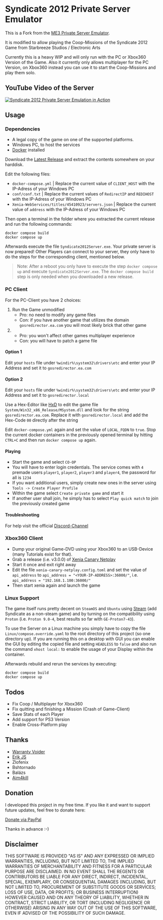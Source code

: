 # Syndicate 2012 Private Server Emulator

This is a Fork from the [ME3 Private Server Emulator](https://github.com/PrivateServerEmulator/ME3PSE).

It is modified to allow playing the Coop-Missions of the Syndicate 2012 Game from Starbreeze Studios / Electronic Arts

Currently this is a heavy WIP and will only run with the PC or Xbox360 Version of the Game. Also it currently only allows multiplayer for the PC Version, on Xbox360 instead you can use it to start the Coop-Missions and play them solo.

## YouTube Video of the Server

[![Syndicate 2012 Private Server Emulation in Action](https://img.youtube.com/vi/KVpIbvhUAWY/0.jpg)](https://youtu.be/KVpIbvhUAWY "Syndicate 2012 Private Server Emulation in Action")

## Usage

### Dependencies

- A legal copy of the game on one of the supported platforms.
- Windows PC, to host the services
- [Docker](https://www.docker.com/products/docker-desktop/) installed

Download the [Latest Release](https://github.com/kadrim/Syndicate2012PSE/releases/latest) and extract the contents somewhere on your harddisk.

Edit the following files:

- `docker-compose.yml` | Replace the current value of `CLIENT_HOST` with the IP-Adress of your Windows PC
- `conf/conf.txt` | Replace the current values of `RedirectIP` and `REDIHOST` with the IP-Adress of your Windows PC
- `Xenia-WebServices/titles/45410923/servers.json` | Replace the current value of `address` with the IP-Adress of your Windows PC

Then open a terminal in the folder where you extracted the current release and run the following commands:

```
docker compose build
docker compose up
```

Afterwards execute the file `Syndicate2012Server.exe`. Your private server is now prepared! Other Players can connect to your server, they only have to do the steps for the corresponding client, mentioned below.

> Note: After a reboot you only have to execute the step `docker compose up` and execute `Syndicate2012Server.exe`. The `docker compose build` step is only needed when you downloaded a new release.

### PC Client

For the PC-Client you have 2 choices:

1. Run the Game unmodified
    - Pro: no need to modify any game files
    - Con: if you have another game that utilizes the domain `gosredirector.ea.com` you will most likely brick that other game
2.
    - Pro: you won't affect other games multiplayer experience
    - Con: you will have to patch a game file

#### Option 1

Edit your `hosts` file under `%windir%\system32\drivers\etc` and enter your IP Address and set it to `gosredirector.ea.com`

#### Option 2

Edit your `hosts` file under `%windir%\system32\drivers\etc` and enter your IP Address and set it to `gosredirector.local`

Use a Hex-Editor like [HxD](https://en.wikipedia.org/wiki/HxD) to edit the game file `System/Win32_x86_Release/MSystem.dll` and look for the string `gosredirector.ea.com`. Replace it with `gosredirector.local` and add the Hex-Code `00` directly after the string

Edit `docker-compose.yml` again and set the value of `LOCAL_FQDN` to `true`. Stop the current docker containers in the previously opened terminal by hitting `CTRL+C` and then run `docker compose up` again.

#### Playing

- Start the game and select `CO-OP`
- You will have to enter login credentials. The service comes with `4` premade users `player1`, `player2`, `player3` and `player4`, the password for all is `1234`
- If you want additional users, simply create new ones in the server using `Tools -> Create Player Profile`
- Within the game select `Create private game` and start it
- If another user shall join, he simply has to select `Play quick match` to join the previously created game

#### Troubleshooting

For help visit the official [Discord-Channel](https://discord.gg/6SmVQy8T)

### Xbox360 Client

- Dump your original Game-DVD using your Xbox360 to an USB-Device (many Tutorials exist for that).
- Grab a release (i.e. v3.0.0) of [Xenia Canary Netplay](https://github.com/AdrianCassar/xenia-canary/releases)
- Start it once and exit right away
- Edit the file `xenia-canary-netplay.config.toml` and set the value of `api_address` to `api_address = "<YOUR-IP-ADDRESS>:36000/"`, i.e. `api_address = "192.168.1.100:36000/"`
- Then start xenia again and launch the game

### Linux Support

The game itself runs pretty decent on `SteamOS` and `Ubuntu` using [Steam](https://store.steampowered.com/about/) (add Syndicate as a non-steam game) and by turning on the compatibility using `Proton` (i.e. `Proton 9.0-4`, best results so far with `GE-Proton7-43`).

To use the Server on a Linux machine you simply have to copy the file `Linux/compose.override.yaml` to the root directory of this project (so one directory up). If you are running this on a desktop with GUI you can enable the GUI by editing the copied file and setting `HEADLESS` to `false` and also run the command `xhost local:` to enable the usage of your Display within the container.

Afterwards rebuild and rerun the services by executing:

```
docker compose build
docker compose up
```

## Todos

- Fix Coop / Multiplayer for Xbox360
- Fix quitting and finishing a Mission (Crash of Game-Client)
- Save Stats of each Player
- Add support for PS3 Version
- Enable Cross-Platform play

## Thanks

- [Warranty Voider](https://github.com/zeroKilo)
- [Erik JS](https://github.com/Erik-JS)
- Zlofenix
- Bshtornado
- Balázs
- [Aim4kill](https://github.com/Aim4kill)

## Donation
I developed this project in my free time. If you like it and want to support future updates, feel free to donate here:

[Donate via PayPal](https://www.paypal.com/donate?hosted_button_id=RDJ8ZWG3GRWE8)

Thanks in advance :-)

## Disclaimer
THIS SOFTWARE IS PROVIDED "AS IS" AND ANY EXPRESSED OR IMPLIED WARRANTIES, INCLUDING, BUT NOT LIMITED TO, THE IMPLIED WARRANTIES OF MERCHANTABILITY AND FITNESS FOR A PARTICULAR PURPOSE ARE DISCLAIMED. IN NO EVENT SHALL THE REGENTS OR CONTRIBUTORS BE LIABLE FOR ANY DIRECT, INDIRECT, INCIDENTAL, SPECIAL, EXEMPLARY, OR CONSEQUENTIAL DAMAGES (INCLUDING, BUT NOT LIMITED TO, PROCUREMENT OF SUBSTITUTE GOODS OR SERVICES; LOSS OF USE, DATA, OR PROFITS; OR BUSINESS INTERRUPTION) HOWEVER CAUSED AND ON ANY THEORY OF LIABILITY, WHETHER IN CONTRACT, STRICT LIABILITY, OR TORT (INCLUDING NEGLIGENCE OR OTHERWISE) ARISING IN ANY WAY OUT OF THE USE OF THIS SOFTWARE, EVEN IF ADVISED OF THE POSSIBILITY OF SUCH DAMAGE.
